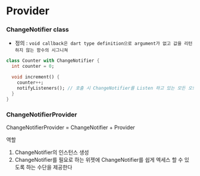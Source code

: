 # Provider

### ChangeNotifier class
- 정의 : ```void callback은 dart type definition으로 argument가 없고 값을 리턴하지 않는 함수의 시그니쳐```

```dart
class Counter with ChangeNotifier {
  int counter = 0;

  void increment() {
    counter++;
    notifyListeners(); // 호출 시 ChangeNotifier를 Listen 하고 있는 모든 오브젝트의 변동사항을 알려줌
  }
}
```

### ChangeNotifierProvider

ChangeNotifierProvider = ChangeNotifier + Provider

역할
1. ChangeNotifier의 인스턴스 생성
2. ChangeNotifier를 필요로 하는 위젯에 ChangeNotifier를 쉽게 엑세스 할 수 있도록 하는 수단을 제공한다
